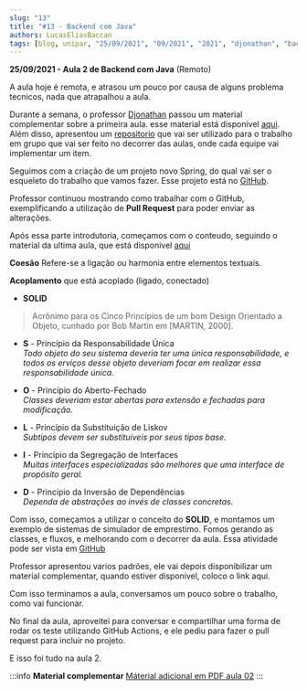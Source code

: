 ```yaml
---
slug: "13"
title: "#13 - Backend com Java"
authors: LucasEliasBaccan
tags: [blog, unipar, "25/09/2021", "09/2021", "2021", "djonathan", "backend com java", "remoto"]
---
```


**25/09/2021 - Aula 2 de Backend com Java** (Remoto)

A aula hoje é remota, e atrasou um pouco por causa de alguns problema tecnicos, nada que atrapalhou a aula.

Durante a semana, o professor [Djonathan](/professores/djonathan) passou um material complementar sobre a primeira aula. esse material está disponivel [aqui](/docs/aula-12/Modulo_1_Material_de_Apoio.pdf). Além disso, apresentou um [repositorio](https://github.com/pos-unipar/unipar-2021-trabalho-plano) que vai ser utilizado para o trabalho em grupo que vai ser feito no decorrer das aulas, onde cada equipe vai implementar um item.

Seguimos com a criação de um projeto novo Spring, do qual vai ser o esqueleto do trabalho que vamos fazer. Esse projeto está no [GitHub](https://github.com/pos-unipar/unipar-2021-aula-2).

Professor continuou mostrando como trabalhar com o GitHub, exemplificando a utilização de **Pull Request** para poder enviar as alterações.

Após essa parte introdutoria, começamos com o conteudo, seguindo o material da ultima aula, que está disponivel [aqui](/docs/aula-12/Modulo-1-Orientacao-a-Objetos.pdf)

**Coesão**
Refere-se a ligação ou harmonia entre elementos textuais.

**Acoplamento**
que está acoplado (ligado, conectado)

- **SOLID**

> Acrônimo para os Cinco Princípios de um bom Design Orientado a Objeto, cunhado por Bob Martin em [MARTIN, 2000].

  - **S** - Princípio da Responsabilidade Única  
    *Todo objeto do seu sistema deveria ter uma única responsabilidade, e todos os  erviços desse objeto deveriam focar em realizar essa responsabilidade única.*

  - **O** - Princípio do Aberto-Fechado  
    *Classes deveriam estar abertas para extensão e fechadas para modificação.*

  - **L** - Princípio da Substituição de Liskov  
    *Subtipos devem ser substituíveis por seus tipos base.*

  - **I** - Princípio da Segregação de Interfaces  
    *Muitas interfaces especializadas são melhores que uma interface de propósito geral.*

  - **D** - Princípio da Inversão de Dependências  
    *Dependa de abstrações ao invés de classes concretas.*

Com isso, começamos a utilizar o conceito do **SOLID**, e montamos um exemplo de sistemas de simulador de emprestimo. Fomos gerando as classes, e fluxos, e melhorando com o decorrer da aula. Essa atividade pode ser vista em [GitHub](https://github.com/pos-unipar/unipar-2021-aula-2)

Professor apresentou varios padrões, ele vai depois disponibilizar um material complementar, quando estiver disponivel, coloco o link aqui.

Com isso terminamos a aula, conversamos um pouco sobre o trabalho, como vai funcionar.

No final da aula, aproveitei para conversar e compartilhar uma forma de rodar os teste utilizando GitHub Actions, e ele pediu para fazer o pull request para incluir no projeto.

E isso foi tudo na aula 2.

:::info
**Material complementar**
[Máterial adicional em PDF aula 02](/docs/aula-13/Modulo_1_Material_Adicional.pdf)
:::